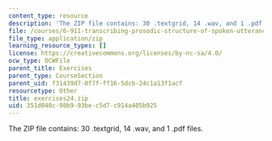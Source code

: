 ```yaml
---
content_type: resource
description: 'The ZIP file contains: 30 .textgrid, 14 .wav, and 1 .pdf files.'
file: /courses/6-911-transcribing-prosodic-structure-of-spoken-utterances-with-tobi-january-iap-2006/351d040c98b993bec5d7c914a405b925_exercises24.zip
file_type: application/zip
learning_resource_types: []
license: https://creativecommons.org/licenses/by-nc-sa/4.0/
ocw_type: OCWFile
parent_title: Exercises
parent_type: CourseSection
parent_uid: f31439d7-0f7f-ff16-5dcb-24c1a13f1acf
resourcetype: Other
title: exercises24.zip
uid: 351d040c-98b9-93be-c5d7-c914a405b925
---
```

The ZIP file contains: 30 .textgrid, 14 .wav, and 1 .pdf files.